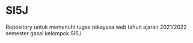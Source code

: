 # SI5J
Repository untuk memenuhi tugas rekayasa web tahun ajaran 2021/2022 semester gasal kelompok SI5J
